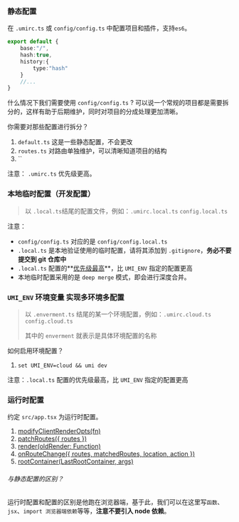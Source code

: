### 静态配置

 在 `.umirc.ts` 或 `config/config.ts` 中配置项目和插件，支持` es6 `。 

```ts
export default {
	base:"/",
	hash:true,
	history:{
        type:"hash"
    }
    //...
}
```

什么情况下我们需要使用 `config/config.ts`  ?  可以说一个常规的项目都是需要拆分的，这样有助于后期维护，同时对项目的分成处理更加清晰。

你需要对那些配置进行拆分？

1. `default.ts` 这是一些静态配置，不会更改
2. `routes.ts` 对路由单独维护，可以清晰知道项目的结构
3. ``

注意： `.umirc.ts` 优先级更高。 



### 本地临时配置（开发配置）

> 以 `.local.ts`结尾的配置文件，例如：`.umirc.local.ts`  `config.local.ts`

注意：

- `config/config.ts` 对应的是 `config/config.local.ts`
- `.local.ts` 是本地验证使用的临时配置，请将其添加到 `.gitignore`，**务必不要提交到 git 仓库中**
- `.local.ts` 配置的**<u>优先级最高</u>**，比 `UMI_ENV` 指定的配置更高
- 本地临时配置采用的是 `deep merge` 模式，即会进行深度合并。



### `UMI_ENV` 环境变量 实现多环境多配置

> 以 `.enverment.ts` 结尾的某一个环境配置，例如：`.umirc.cloud.ts` `config.cloud.ts`
>
> 其中的 `enverment` 就表示是具体环境配置的名称

如何启用环境配置？

1. `set UMI_ENV=cloud && umi dev`

注意：`.local.ts` 配置的优先级最高，比 `UMI_ENV` 指定的配置更高



### 运行时配置

 约定 `src/app.tsx` 为运行时配置。 

1.  [modifyClientRenderOpts(fn)](https://umijs.org/zh-CN/docs/runtime-config#modifyclientrenderoptsfn)
2. [patchRoutes({ routes })](https://umijs.org/zh-CN/docs/runtime-config#patchroutes-routes-)
3. [render(oldRender: Function)](https://umijs.org/zh-CN/docs/runtime-config#renderoldrender-function)
4. [onRouteChange({ routes, matchedRoutes, location, action })](https://umijs.org/zh-CN/docs/runtime-config#onroutechange-routes-matchedroutes-location-action-)
5. [rootContainer(LastRootContainer, args)](https://umijs.org/zh-CN/docs/runtime-config#rootcontainerlastrootcontainer-args)

###### 与静态配置的区别？

 运行时配置和配置的区别是他跑在浏览器端，基于此，我们可以在这里写`函数`、`jsx`、`import 浏览器端依赖`等等，**注意不要引入 node 依赖**。 
